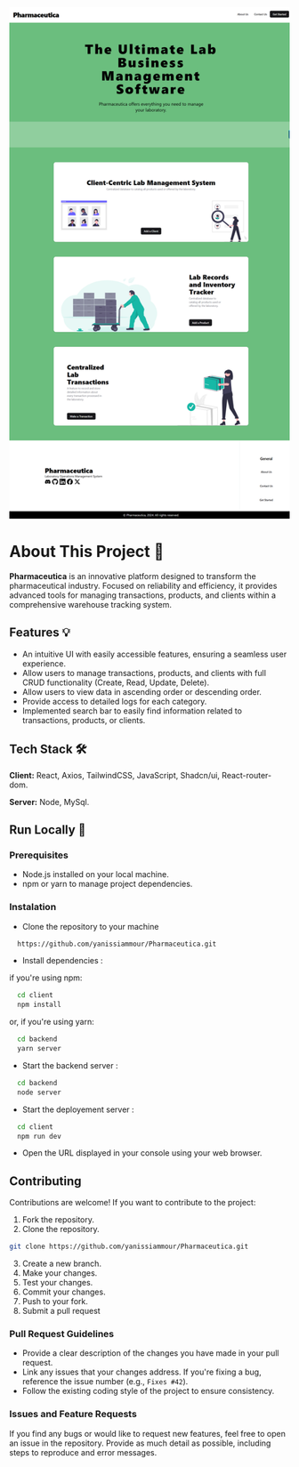 ![Screenshot of my app](https://github.com/yanissiammour/Pharmaceutica/blob/main/Pharmaceutica-ScreenShot.png)

# About This Project 🚀 
**Pharmaceutica** is an innovative platform designed to transform the pharmaceutical industry. Focused on reliability and efficiency, it provides advanced tools for managing transactions, products, and clients within a comprehensive warehouse tracking system.


## Features 💡

- An intuitive UI with easily accessible features, ensuring a seamless user experience.
- Allow users to manage transactions, products, and clients with full CRUD functionality (Create, Read, Update, Delete).
- Allow users to view data in ascending order or descending order.
- Provide access to detailed logs for each category.
- Implemented search bar to easily find information related to transactions, products, or clients.


## Tech Stack 🛠

**Client:** React, Axios, TailwindCSS, JavaScript, Shadcn/ui, React-router-dom.

**Server:** Node, MySql.


## Run Locally 🚦

### Prerequisites

* Node.js installed on your local machine.
* npm or yarn to manage project dependencies.

### Instalation

* Clone the repository to your machine

```bash
  https://github.com/yanissiammour/Pharmaceutica.git
```
* Install dependencies :
  
if you're using npm:
  
```bash
  cd client
  npm install
```

or, if you're using yarn:

```bash
  cd backend
  yarn server
```
* Start the backend server :

```bash
  cd backend
  node server
```


* Start the deployement server :

```bash
  cd client
  npm run dev
```
* Open the URL displayed in your console using your web browser.

## Contributing

Contributions are welcome! If you want to contribute to the project:

1. Fork the repository.
2. Clone the repository.
```bash
git clone https://github.com/yanissiammour/Pharmaceutica.git
```
3. Create a new branch.
4. Make your changes.
5. Test your changes.
6. Commit your changes.
7. Push to your fork.
8. Submit a pull request

### Pull Request Guidelines

* Provide a clear description of the changes you have made in your pull request.
* Link any issues that your changes address. If you're fixing a bug, reference the issue number (e.g., `Fixes #42`).
* Follow the existing coding style of the project to ensure consistency.

### Issues and Feature Requests

If you find any bugs or would like to request new features, feel free to open an issue in the repository. Provide as much detail as possible, including steps to reproduce and error messages.

   

